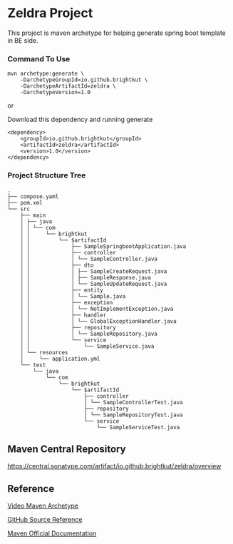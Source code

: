  # Zeldra Project
 
 This project is maven archetype for helping generate spring boot template in BE side.  
 
### Command To Use

```
mvn archetype:generate \
    -DarchetypeGroupId=io.github.brightkut \
    -DarchetypeArtifactId=zeldra \
    -DarchetypeVersion=1.0 
```

or 

Download this dependency and running generate
```
<dependency>
    <groupId>io.github.brightkut</groupId>
    <artifactId>zeldra</artifactId>
    <version>1.0</version>
</dependency>
```

### Project Structure Tree
```
.
├── compose.yaml
├── pom.xml
└── src
    ├── main
    │ ├── java
    │ │ └── com
    │ │     └── brightkut
    │ │         └── $artifactId
    │ │             ├── SampleSpringbootApplication.java
    │ │             ├── controller
    │ │             │ └── SampleController.java
    │ │             ├── dto
    │ │             │ ├── SampleCreateRequest.java
    │ │             │ ├── SampleResponse.java
    │ │             │ └── SampleUpdateRequest.java
    │ │             ├── entity
    │ │             │ └── Sample.java
    │ │             ├── exception
    │ │             │ └── NotImplementException.java
    │ │             ├── handler
    │ │             │ └── GlobalExceptionHandler.java
    │ │             ├── repository
    │ │             │ └── SampleRepository.java
    │ │             └── service
    │ │                 └── SampleService.java
    │ └── resources
    │     └── application.yml
    └── test
        └── java
            └── com
                └── brightkut
                    └── $artifactId
                        ├── controller
                        │ └── SampleControllerTest.java
                        ├── repository
                        │ └── SampleRepositoryTest.java
                        └── service
                            └── SampleServiceTest.java

```

## Maven Central Repository
https://central.sonatype.com/artifact/io.github.brightkut/zeldra/overview

## Reference

[Video Maven Archetype](https://www.youtube.com/watch?v=NBimK5qFy3E)

[GitHub Source Reference](https://github.com/ByteProgramming/CustomMavenArchetype)

[Maven Official Documentation](https://maven.apache.org/archetype/archetype-models/archetype-descriptor/archetype-descriptor.html)